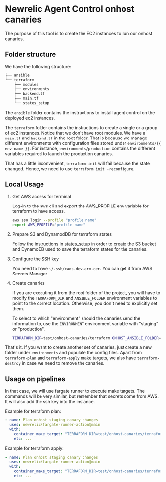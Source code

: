 # Newrelic Agent Control onhost canaries

The purpose of this tool is to create the EC2 instances to run our onhost canaries.

## Folder structure

We have the following structure:

```bash
├── ansible
└── terraform
    ├── modules
    ├── environments
    ├── backend.tf
    ├── main.tf
    └── states_setup
```

The `ansible` folder contains the instructions to install agent control on the deployed ec2 instances.

The `terraform` folder contains the instructions to create a single or a group of ec2 instances.
Notice that we don't have root modules. We have a `main.tf` and `backend.tf` in the root folder.
That is because we manage different environments with configuration files stored under `environments/{{ env name }}`.
For instance, `environments/production` contains the different variables required to launch the production canaries.

That has a little inconvenient, `terraform init` will fail because the state changed. Hence, we need to use `terraform init -reconfigure`.

## Local Usage

1. Get AWS access for terminal

    Log-in to the aws cli and export the AWS_PROFILE env variable for terraform to have access.

    ```bash
    aws sso login --profile "profile name"
    export AWS_PROFILE="profile name"
    ```

2. Prepare S3 and DynamodDB for terraform states

    Follow the instructions in [states_setup](../terraform/states_setup/README.md) in order to create the S3 bucket and DynamoDB used to save the terraform states for the canaries.

3. Configure the SSH key

    You need to have `~/.ssh/caos-dev-arm.cer`. You can get it from AWS Secrets Manager.

4. Create canaries

    If you are executing it from the root folder of the project, you will have to modify the `TERRAFORM_DIR` and `ANSIBLE_FOLDER` environment variables to point to the correct location. Otherwise, you don't need to explicitly set them.

    To select to which "environment" should the canaries send the information to, use the `ENVIRONMENT` environment variable with "staging" or "production".

    ```bash
    TERRAFORM_DIR=test/onhost-canaries/terraform ONHOST_ANSIBLE_FOLDER=test/onhost-canaries/ansible ENVIRONMENT=staging NR_LICENSE_KEY=xxx NR_SYSTEM_IDENTITY_CLIENT_ID=xxx NR_SYSTEM_IDENTITY_PRIVATE_KEY=xxx make test/onhost-canaries/terraform-apply
    ```

That's it. If you want to create another set of canaries, just create a new folder under `environments` and populate the config files.
Apart from `terraform-plan` and `terraform-apply` make targets, we also have `terraform-destroy` in case we need to remove the canaries. 

## Usage on pipelines

In that case, we will use fargate runner to execute make targets. The commands will be very similar, but remember that secrets come from AWS. It will also add the ssh key into the instance.

Example for terraform plan:

```yaml
- name: Plan onhost staging canary changes
  uses: newrelic/fargate-runner-action@main
  with:
    container_make_target: "TERRAFORM_DIR=test/onhost-canaries/terraform ENVIRONMENT=staging test/onhost-canaries/terraform-plan"
    etc: ...
```

Example for terraform apply:

```yaml
- name: Plan onhost staging canary changes
  uses: newrelic/fargate-runner-action@main
  with:
    container_make_target: "TERRAFORM_DIR=test/onhost-canaries/terraform ONHOST_ANSIBLE_FOLDER=test/onhost-canaries/ansible ENVIRONMENT=staging test/onhost-canaries/terraform-apply"
    etc: ...
```